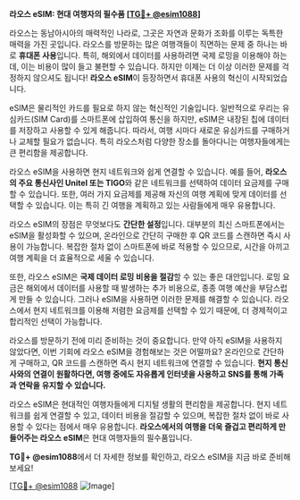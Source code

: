 **라오스 eSIM: 현대 여행자의 필수품 [[TG💪+ @esim1088](https://t.me/s/esim1088)]**

라오스는 동남아시아의 매력적인 나라로, 그곳은 자연과 문화가 조화를 이루는 독특한 매력을 가진 곳입니다. 라오스를 방문하는 많은 여행객들이 직면하는 문제 중 하나는 바로 **휴대폰 사용**입니다. 특히, 해외에서 데이터를 사용하려면 국제 로밍을 이용해야 하는데, 이는 비용이 많이 들고 불편할 수 있습니다. 하지만 이제는 더 이상 이러한 문제를 걱정하지 않으셔도 됩니다! **라오스 eSIM**이 등장하면서 휴대폰 사용의 혁신이 시작되었습니다.

eSIM은 물리적인 카드를 필요로 하지 않는 혁신적인 기술입니다. 일반적으로 우리는 유심카드(SIM Card)를 스마트폰에 삽입하여 통신을 하지만, eSIM은 내장된 칩에 데이터를 저장하고 사용할 수 있게 해줍니다. 따라서, 여행 시마다 새로운 유심카드를 구매하거나 교체할 필요가 없습니다. 특히 라오스처럼 다양한 장소를 돌아다니는 여행자들에게는 큰 편리함을 제공합니다.

라오스 eSIM을 사용하면 현지 네트워크와 쉽게 연결할 수 있습니다. 예를 들어, **라오스의 주요 통신사인 Unitel 또는 TIGO**와 같은 네트워크를 선택하여 데이터 요금제를 구매할 수 있습니다. 또한, 여러 가지 요금제를 제공해 자신의 여행 계획에 맞게 데이터를 선택할 수 있습니다. 이는 특히 긴 여행을 계획하고 있는 사람들에게 매우 유용합니다.

라오스 eSIM의 장점은 무엇보다도 **간단한 설정**입니다. 대부분의 최신 스마트폰에서는 eSIM을 활성화할 수 있으며, 온라인으로 간단히 구매한 후 QR 코드를 스캔하면 즉시 사용이 가능합니다. 복잡한 절차 없이 스마트폰에 바로 적용할 수 있으므로, 시간을 아끼고 여행 계획을 더 효율적으로 세울 수 있습니다.

또한, 라오스 eSIM은 **국제 데이터 로밍 비용을 절감**할 수 있는 좋은 대안입니다. 로밍 요금은 해외에서 데이터를 사용할 때 발생하는 추가 비용으로, 종종 여행 예산을 부담스럽게 만들 수 있습니다. 그러나 eSIM을 사용하면 이러한 문제를 해결할 수 있습니다. 라오스에서 현지 네트워크를 이용해 저렴한 요금제를 선택할 수 있기 때문에, 더 경제적이고 합리적인 선택이 가능합니다.

라오스를 방문하기 전에 미리 준비하는 것이 중요합니다. 만약 아직 eSIM을 사용하지 않았다면, 이번 기회에 라오스 eSIM을 경험해보는 것은 어떨까요? 온라인으로 간단하게 구매하고, QR 코드를 스캔하면 즉시 현지 네트워크에 연결할 수 있습니다. **현지 통신사와의 연결이 원활하다면, 여행 중에도 자유롭게 인터넷을 사용하고 SNS를 통해 가족과 연락을 유지할 수 있습니다.**

라오스 eSIM은 현대적인 여행자들에게 디지털 생활의 편리함을 제공합니다. 현지 네트워크를 쉽게 연결할 수 있고, 데이터 비용을 절감할 수 있으며, 복잡한 절차 없이 바로 사용할 수 있다는 점에서 매우 유용합니다. **라오스에서의 여행을 더욱 즐겁고 편리하게 만들어주는 라오스 eSIM**은 현대 여행자들의 필수품입니다.

**TG💪+ @esim1088**에서 더 자세한 정보를 확인하고, 라오스 eSIM을 지금 바로 준비해보세요! 

[[TG💪+ @esim1088](https://t.me/s/esim1088) ![Image](https://i.postimg.cc/Y0z9fWf4/image.png)]